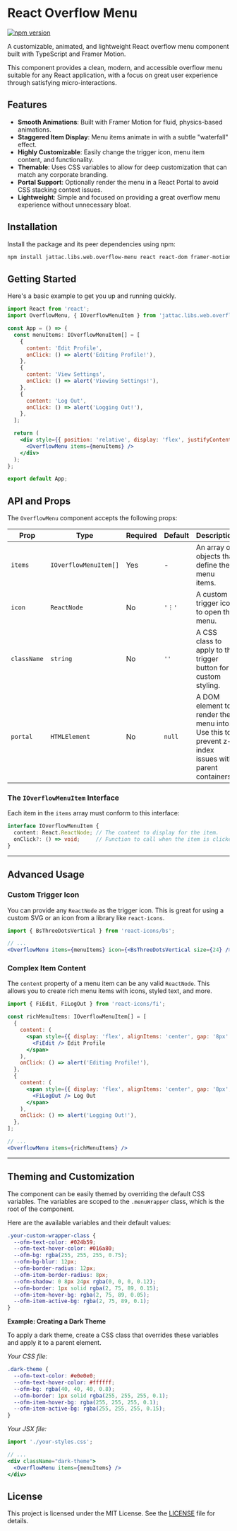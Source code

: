 # React Overflow Menu

[![npm version](https://badge.fury.io/js/jattac.libs.web.overflow-menu.svg)](https://badge.fury.io/js/jattac.libs.web.overflow-menu)

A customizable, animated, and lightweight React overflow menu component built with TypeScript and Framer Motion.

This component provides a clean, modern, and accessible overflow menu suitable for any React application, with a focus on great user experience through satisfying micro-interactions.

## Features

- **Smooth Animations**: Built with Framer Motion for fluid, physics-based animations.
- **Staggered Item Display**: Menu items animate in with a subtle "waterfall" effect.
- **Highly Customizable**: Easily change the trigger icon, menu item content, and functionality.
- **Themable**: Uses CSS variables to allow for deep customization that can match any corporate branding.
- **Portal Support**: Optionally render the menu in a React Portal to avoid CSS stacking context issues.
- **Lightweight**: Simple and focused on providing a great overflow menu experience without unnecessary bloat.

## Installation

Install the package and its peer dependencies using npm:

```bash
npm install jattac.libs.web.overflow-menu react react-dom framer-motion
```

## Getting Started



Here's a basic example to get you up and running quickly.

```jsx
import React from 'react';
import OverflowMenu, { IOverflowMenuItem } from 'jattac.libs.web.overflow-menu';

const App = () => {
  const menuItems: IOverflowMenuItem[] = [
    {
      content: 'Edit Profile',
      onClick: () => alert('Editing Profile!'),
    },
    {
      content: 'View Settings',
      onClick: () => alert('Viewing Settings!'),
    },
    {
      content: 'Log Out',
      onClick: () => alert('Logging Out!'),
    },
  ];

  return (
    <div style={{ position: 'relative', display: 'flex', justifyContent: 'flex-end', padding: '2rem' }}>
      <OverflowMenu items={menuItems} />
    </div>
  );
};

export default App;
```

## API and Props

The `OverflowMenu` component accepts the following props:

| Prop        | Type                  | Required | Default | Description                                                                                                |
|-------------|-----------------------|----------|---------|------------------------------------------------------------------------------------------------------------|
| `items`     | `IOverflowMenuItem[]` | Yes      | -       | An array of objects that define the menu items.                                                            |
| `icon`      | `ReactNode`           | No       | `'⋮'`     | A custom trigger icon to open the menu.                                                                    |
| `className` | `string`              | No       | `''`      | A CSS class to apply to the trigger button for custom styling.                                             |
| `portal`    | `HTMLElement`         | No       | `null`  | A DOM element to render the menu into. Use this to prevent z-index issues with parent containers.        |

### The `IOverflowMenuItem` Interface

Each item in the `items` array must conform to this interface:

```typescript
interface IOverflowMenuItem {
  content: React.ReactNode; // The content to display for the item.
  onClick?: () => void;     // Function to call when the item is clicked.
}
```

---

## Advanced Usage

### Custom Trigger Icon

You can provide any `ReactNode` as the trigger icon. This is great for using a custom SVG or an icon from a library like `react-icons`.

```jsx
import { BsThreeDotsVertical } from 'react-icons/bs';

// ...
<OverflowMenu items={menuItems} icon={<BsThreeDotsVertical size={24} />} />
```

### Complex Item Content

The `content` property of a menu item can be any valid `ReactNode`. This allows you to create rich menu items with icons, styled text, and more.

```jsx
import { FiEdit, FiLogOut } from 'react-icons/fi';

const richMenuItems: IOverflowMenuItem[] = [
  {
    content: (
      <span style={{ display: 'flex', alignItems: 'center', gap: '8px' }}>
        <FiEdit /> Edit Profile
      </span>
    ),
    onClick: () => alert('Editing Profile!'),
  },
  {
    content: (
      <span style={{ display: 'flex', alignItems: 'center', gap: '8px', color: 'red' }}>
        <FiLogOut /> Log Out
      </span>
    ),
    onClick: () => alert('Logging Out!'),
  },
];

// ...
<OverflowMenu items={richMenuItems} />
```

---

## Theming and Customization

The component can be easily themed by overriding the default CSS variables. The variables are scoped to the `.menuWrapper` class, which is the root of the component.

Here are the available variables and their default values:

```css
.your-custom-wrapper-class {
  --ofm-text-color: #024b59;
  --ofm-text-hover-color: #016a80;
  --ofm-bg: rgba(255, 255, 255, 0.75);
  --ofm-bg-blur: 12px;
  --ofm-border-radius: 12px;
  --ofm-item-border-radius: 8px;
  --ofm-shadow: 0 8px 24px rgba(0, 0, 0, 0.12);
  --ofm-border: 1px solid rgba(2, 75, 89, 0.15);
  --ofm-item-hover-bg: rgba(2, 75, 89, 0.05);
  --ofm-item-active-bg: rgba(2, 75, 89, 0.1);
}
```

**Example: Creating a Dark Theme**

To apply a dark theme, create a CSS class that overrides these variables and apply it to a parent element.

*Your CSS file:*
```css
.dark-theme {
  --ofm-text-color: #e0e0e0;
  --ofm-text-hover-color: #ffffff;
  --ofm-bg: rgba(40, 40, 40, 0.8);
  --ofm-border: 1px solid rgba(255, 255, 255, 0.1);
  --ofm-item-hover-bg: rgba(255, 255, 255, 0.1);
  --ofm-item-active-bg: rgba(255, 255, 255, 0.15);
}
```

*Your JSX file:*
```jsx
import './your-styles.css';

// ...
<div className="dark-theme">
  <OverflowMenu items={menuItems} />
</div>
```

## License

This project is licensed under the MIT License. See the [LICENSE](LICENSE) file for details.
